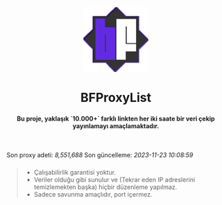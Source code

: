 <div align="center">
  <img height="150" src="https://raw.githubusercontent.com/bfservices/bf/main/bf.png"  />
</div>

###

<h1 align="center">BFProxyList</h1>

###

<h4 align="center">Bu proje, yaklaşık `10.000+` farklı linkten her iki saate bir veri çekip yayınlamayı amaçlamaktadır.</h4>
<br clear="both">

Son proxy adeti: <em><i> 8,551,688 </i></em>
Son güncelleme: <em><i> 2023-11-23 10:08:59 </i></em>

###


###
> - Çalışabilirlik garantisi yoktur.
> - Veriler olduğu gibi sunulur ve (Tekrar eden IP adreslerini temizlemekten başka) hiçbir düzenleme yapılmaz.
> - Sadece savunma amaçlıdır, port içermez.
